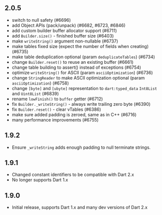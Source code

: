 ## 2.0.5

- switch to null safety (#6696)
- add Object APIs (pack/unpack) (#6682, #6723, #6846)
- add custom builder buffer allocator support (#6711)
- add `Builder.size()` - finished buffer size (#6403)
- make `writeString()` argument non-nullable (#6737)
- make tables fixed size (expect the number of fields when creating) (#6735)
- make table deduplication optional (param `deduplicateTables`) (#6734)
- change `Builder.reset()` to reuse an existing buffer (#6661)
- change table building to assert() instead of exceptions (#6754)
- optimize `writeString()` for ASCII (param `asciiOptimization`) (#6736)
- change `StringReader` to make ASCII optimization optional (param `asciiOptimization`) (#6758)
- change `[byte]` and `[ubyte]` representation to `dart:typed_data` `Int8List` and `Uint8List` (#6839)
- rename `lowFinish()` to `buffer` getter (#6712)
- fix `Builder._writeString()` - always write trailing zero byte (#6390)
- fix `Builder.reset()` - clear vTables (#6386)
- make sure added padding is zeroed, same as in C++ (#6716)
- many performance improvements (#6755)

## 1.9.2

- Ensure `_writeString` adds enough padding to null terminate strings.

## 1.9.1

- Changed constant identifiers to be compatible with Dart 2.x
- No longer supports Dart 1.x

## 1.9.0

- Initial release, supports Dart 1.x and many dev versions of Dart 2.x
